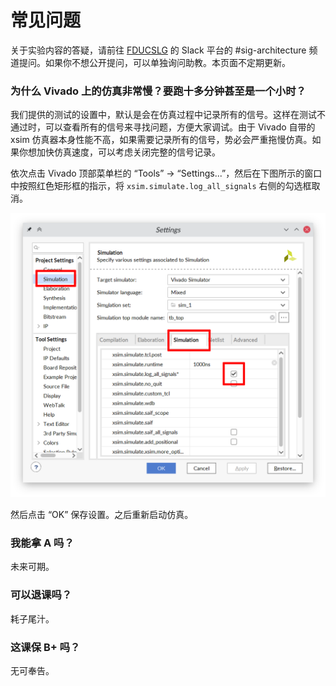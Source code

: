 # 常见问题

关于实验内容的答疑，请前往 [FDUCSLG](https://fducslg.slack.com) 的 Slack 平台的 #sig-architecture 频道提问。如果你不想公开提问，可以单独询问助教。本页面不定期更新。

### 为什么 Vivado 上的仿真非常慢？要跑十多分钟甚至是一个小时？

我们提供的测试的设置中，默认是会在仿真过程中记录所有的信号。这样在测试不通过时，可以查看所有的信号来寻找问题，方便大家调试。由于 Vivado 自带的 xsim 仿真器本身性能不高，如果需要记录所有的信号，势必会严重拖慢仿真。如果你想加快仿真速度，可以考虑关闭完整的信号记录。

依次点击 Vivado 顶部菜单栏的 “Tools” → “Settings...”，然后在下图所示的窗口中按照红色矩形框的指示，将 `xsim.simulate.log_all_signals` 右侧的勾选框取消。

![记录所有信号的选项](asset/faq/log-all-signals.png)

然后点击 “OK” 保存设置。之后重新启动仿真。

### 我能拿 A 吗？

未来可期。

### 可以退课吗？

耗子尾汁。

### 这课保 B+ 吗？

无可奉告。
